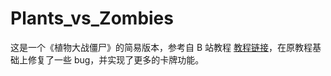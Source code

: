 # Plants_vs_Zombies

这是一个《植物大战僵尸》的简易版本，参考自 B 站教程 [教程链接](https://search.bilibili.com/all?vt=78020339&keyword=%E6%A4%8D%E7%89%A9%E5%A4%A7%E6%88%98%E5%83%B5%E5%B0%B8%E9%A1%B9%E7%9B%AE&from_source=webtop_search&spm_id_from=333.1387&search_source=5)，在原教程基础上修复了一些 bug，并实现了更多的卡牌功能。

